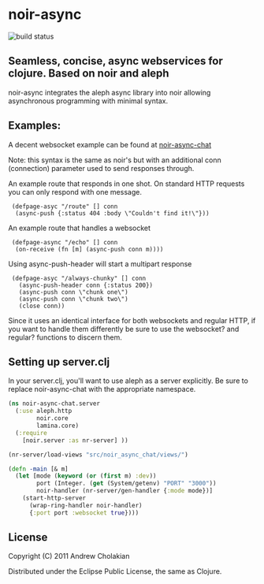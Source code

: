 # noir-async

![build status](https://secure.travis-ci.org/andrewvc/noir-async.png)

## Seamless, concise, async webservices for clojure. Based on noir and aleph

noir-async integrates the aleph async library into noir allowing asynchronous programming with minimal syntax.

##  Examples:

A decent websocket example can be found at [noir-async-chat](https://github.com/andrewvc/noir-async-chat)

Note: this syntax is the same as noir's but with an additional conn (connection) parameter used to send responses through.
   
An example route that responds in one shot. On standard HTTP requests you can only respond with one message.

     (defpage-asyc "/route" [] conn
      (async-push {:status 404 :body \"Couldn't find it!\"}))

An example route that handles a websocket

     (defpage-async "/echo" [] conn
      (on-receive (fn [m] (async-push conn m))))

Using async-push-header will start a multipart response

     (defpage-asyc "/always-chunky" [] conn
       (async-push-header conn {:status 200})
       (async-push conn \"chunk one\")
       (async-push conn \"chunk two\")
       (close conn))

Since it uses an identical interface for both websockets
and regular HTTP, if you want to handle them differently be
sure to use the websocket? and regular? functions to discern them.

## Setting up server.clj

In your server.clj, you'll want to use aleph as a server explicitly.
Be sure to replace noir-async-chat with the appropriate namespace.

```clojure
(ns noir-async-chat.server
  (:use aleph.http
        noir.core
        lamina.core)
  (:require
    [noir.server :as nr-server] ))

(nr-server/load-views "src/noir_async_chat/views/")

(defn -main [& m]
  (let [mode (keyword (or (first m) :dev))
        port (Integer. (get (System/getenv) "PORT" "3000"))
        noir-handler (nr-server/gen-handler {:mode mode})]
    (start-http-server
      (wrap-ring-handler noir-handler)
      {:port port :websocket true})))
```

## License

Copyright (C) 2011 Andrew Cholakian

Distributed under the Eclipse Public License, the same as Clojure.


